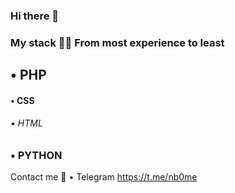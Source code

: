 ### Hi there 👋

### My stack 👨‍💻 From most experience to least
## • PHP
#### • CSS
###### • HTML
### • PYTHON

Contact me 💌
• Telegram https://t.me/nb0me


